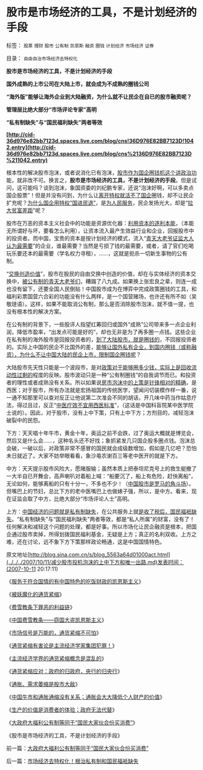 # 股市是市场经济的工具，不是计划经济的手段

标签： `股票` `理财` `股市` `公有制` `凯恩斯` `融资` `圈钱` `计划经济` `市场经济` `证券` 

目录： `自由自治市场经济去特权化`

**股市是市场经济的工具，不是计划经济的手段**

**国外成熟的上市公司在大陆上市，就会成为不成熟的圈钱公司**

**“海外版”能够让海外企业到大陆融资，为什么就不让民企在自已的股市融资呢？**

**管理层比绝大部分“市场评论专家”高明**

**“私有制缺失”与“国民福利缺失”两者等效**

**[http://cid-36d976e82bb7123d.spaces.live.com/blog/cns!36D976E82BB7123D!1042.entry](http://cid-36d976e82bb7123d.spaces.live.com/blog/cns%2136D976E82BB7123D%211042.entry)**



根本性的解决股市泡沫，或者说消化已有泡沫，[股市作为国企圈钱机这个讲政治功](../../../2008/8/27/国有圈钱根本不必担心控股权失落.md)能，就非改不可。换言之，**股市是市场经济的工具，不是计划经济的手段**。但是试问，这可能吗？谈到泡沫，象国资委的刘纪鹏专家，还说“泡沫好啊，可以多卖点国企股票”！但是并没有问到，为什么让[离开特权就活不了国企](../../../2010/1/27/中国的国企因为产权混乱而不可细分激励.md)圈钱，却不让民企扩充呢？[为什么国企用特权“国进民退”](../../../2009/12/17/崇祯皇帝获报“国进民退”.md)，是[为人民服务](../../../2009/7/14/行政改革缺少的就是为人民服务之普世的价值观.md)，民企发扬光大，却是“[拉大贫富差距](../../../2007/10/26/不要要平均主义作为加税的理由.md)”呢？

股市在万恶的资本主义社会中的功能是资源优化器：[利用资本的逐利本能](http://hi.baidu.com/darthchn/blog/item/66008da9883b53b9ca130c2b.html)，（本能无所谓好与坏，要看怎么利用），让资本流入最产生效益行业和企业，回报股市中的投资者。而中国，宝贵的资本是按计划经济的模式，流入“[青天大老爷证监大人认为最需要](../../../2007/9/8/国有资产和私有财产，政府托管的公共财产.md)”的企业，谁最需要？当然是亏损了钱的最需要，或者，请了官们吃喝玩乐要还本的最需要（学名权力寻租），……，这就是扼杀一切新生事物的公有制。



“[交换创造价值](../../../2009/11/26/交换创造价值之“零和股市创造的社会价值”.md)”，股市在股民的自由交换中创造的价值，却在与实体经济的资本交换中，[被公有制的青天大老爷们](http://darthvad.blog.sohu.com/129535295.html)，糟蹋了八九成。如果换上张宏良之辈，则连一成也没有留下，还要全国人民倒贴！中国股市成为在博弈中完成政策圈钱的工具，和福利彩票国营六合彩的功能没有什么两样，是一个国营赌场，也许还有所不如（吴敬琏语）。这样，如果不能取消公有制，那么是否消除股市泡沫，就不值一提，也没有根本性的解决方案。

在公有制的背景下，一些股评人指望红筹回归或国外“成熟”公司带来多一点企业利润，降低市盈率，“出发点可能是好的”，却也无非是为了再多圈一点钱。这些企业在私有制的海外股市是回报投资者的，[到了大陆股市，就是圈钱的](../../../2007/9/2/外资饕餮国有银行改制疯赚10000亿.md)，不回报投资者的。实际上中国的民企不比国外的差，[能够让国外私有企业，到国内圈钱（或称融资），为什么不让中国大陆的民企上市，限制国企圈钱呢](../../../2007/9/8/国有资产和私有财产，政府托管的公共财产.md)？

大陆股市先天性只能是一个波段市，是对[政策对于能够圈多少钱，实际上是回收流动性过剩的](../../../2007/8/30/中国股市不是资源配置优化器，是一个货币回笼机.md)程度的反映。股市波动只是一种“公有制圈钱”的自我调节而已。和投资者的理性或者成熟没有关系。所以如果说[房市泡沫中的上策是针锋相对的精确](../../../2007/9/27/减少房地产泡沫破裂危害的上中下策.md)，是西医；对于股市，所有办法就是宏扬祖国的传统医学，望闻问切装模作样一番，说一通不知那里可以查对反正让他说第二次准会不同的胡话，开几味中药当作姑息疗法，得过且过，反正“[中医疗效不宜用西医标准](../../../2009/5/13/中医是理论，西医是检查标准；.md)”，（这话是中国科盲院某中医学院士说的）。因此，对于股市，没有上中下策，只有上中下方；方剂目的，减轻泡沫破裂中的民怨。



下方：天天唱十年牛市，黄金十年，奥运之前不会跌，过了奥运大概就是博览会，然后又是什么会……，这种名头还不好找；象抓紧发几只国企股多圈点钱。泡沫总会破，一破以后，对政策非常不感冒的国民就会成级数增加，假如是几亿吧？恐怕未日就近了。大家不妨举眼看看，象沙黾农谢百三等老中医开的就是下方。



中方：天天提示股市风险大，愿赌服输；虽然本质上把泰坦尼克号上的救生艇撤了一大半自已开舞会，高声喇叭对着船上喊：“船要沉了，船上有危险，赶快离船”，无论如何，能够离船的只有十分一，不多也不少！（[中国股市是罗马的角斗场](../../../2007/8/28/中国股市，也就是罗马的角斗场.md)）。但嘴巴上的节妇，总比下方的老中医嘴巴上也做婊子强，所以，是中方。看来，现在证监会取了中方，比绝大部分“市场评论人士”高明。



上方：[中国经济的问题就是私有制缺失](../../../2009/11/23/生产力，工业革命和资本积累.md)，在公共服务上就[是收了税后，国民福衹缺失](../../../2007/12/23/冗员吃饭财政拖累：高税收无福利无助社会和谐.md)。“私有制缺失”与“国民福利缺失”两者等效，都是“私人所属”的财富，没有了！任何解决和减轻这个问题的处理，都是好事。所以市场化让民企融资是根本，把国企通过股市卖掉，所得划拨国民福利基金，无疑是上方；真正的名利双收。上方之难，还在讨论，远不象下方下策那样政论畅通，这是中国国情特色。

原文地址[http://blog.sina.com.cn/s/blog_5563a64d01000act.html](../../../2007/10/11/减少股市投机泡沫的上中下方和唯一出路.md)发表时间：(2007-10-11 20:17:11)

《[服务于符合国情的有中国特色的吃饭财政的凯恩斯主义](http://blog.sina.com.cn/s/blog_5563a64d0100cinq.html)》

《[被妖魔化的通货紧缩](../../../2009/4/19/被妖魔化的通货紧缩.md)》

《[费雪教条下罪恶的利益链](../../../2009/4/22/费雪教条之通货紧缩有害论背后的资产利益链.md)》

《[中国费雪教条——窃国大盗凯恩斯主义](../../../2009/4/24/费雪教条和凯恩斯主义.md)》

《[市场信号是万能的，通货紧缩不可怕](../../../2009/4/26/市场信号是万能的，通货紧缩不可怕.md)》

《[通货紧缩有害论是主流经济学家集团犯罪！](../../../2009/4/27/通货紧缩有害论和主流经济学家.md)》

《[主流经济学界的通货紧缩概念是混乱的](../../../2009/5/8/主流经济学界的通货紧缩概念是混乱的.md)》

《[通货紧缩应对：政府的归政府，央行的归央行](../../../2009/5/10/坚持市场经济思维看经济.md)》

《[通胀、需求萎缩是股市大敌](../../../2008/3/19/通胀、需求萎缩是大敌；货币政策从紧符合股民利益.md)》

《[中国牛市和通胀通缩没有关系；通胀会大大降低个人财产的价值](../../../2010/3/27/中牛市和通胀通缩没关系；通胀会降低私人财产价值.md)》

《[生产的价值是消费者的体验；政府无法代替](../../../2010/3/27/生产的价值是消费者的体验；政府无法代替.md)》

《[大政府大福利公有制等同于“国民大家伙合份买消费”](../../../2010/3/28/大政府大福利公有制等同于“国民大家伙合份买消费”.md)》

《股市是市场经济的工具，不是计划经济的手段》

前一篇：[大政府大福利公有制等同于“国民大家伙合份买消费”](../../../2010/3/28/大政府大福利公有制等同于“国民大家伙合份买消费”.md)

后一篇：[市场经济去特权化！根治私有制和国民福衹缺失](../../../2010/3/28/市场经济去特权化！根治私有制和国民福衹缺失.md)